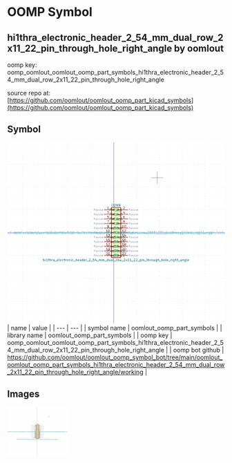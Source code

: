 # OOMP Symbol  
## hi1thra_electronic_header_2_54_mm_dual_row_2x11_22_pin_through_hole_right_angle  by oomlout  
  
oomp key: oomp_oomlout_oomlout_oomp_part_symbols_hi1thra_electronic_header_2_54_mm_dual_row_2x11_22_pin_through_hole_right_angle  
  
source repo at: [https://github.com/oomlout/oomlout_oomp_part_kicad_symbols](https://github.com/oomlout/oomlout_oomp_part_kicad_symbols)  
## Symbol  
  
[![working.png](working_600.png)](working.png)  
| name | value | 
| --- | --- | 
| symbol name | oomlout_oomp_part_symbols | 
| library name | oomlout_oomp_part_symbols | 
| oomp key | oomp_oomlout_oomlout_oomp_part_symbols_hi1thra_electronic_header_2_54_mm_dual_row_2x11_22_pin_through_hole_right_angle | 
| oomp bot github | https://github.com/oomlout/oomlout_oomp_symbol_bot/tree/main/oomlout_oomlout_oomp_part_symbols_hi1thra_electronic_header_2_54_mm_dual_row_2x11_22_pin_through_hole_right_angle/working | 
## Images  
  
[![working.png](working_140.png)](working.png)  
